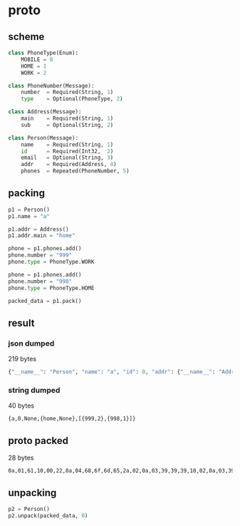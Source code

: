 # proto

## scheme

```python
class PhoneType(Enum):
	MOBILE = 0
	HOME = 1
	WORK = 2

class PhoneNumber(Message):
	number 	= Required(String, 1)
	type 	= Optional(PhoneType, 2)

class Address(Message):
	main 	= Required(String, 1)
	sub 	= Optional(String, 2)

class Person(Message):
	name    = Required(String, 1)
	id      = Required(Int32,  2)
	email   = Optional(String, 3)
	addr    = Required(Address, 4)
	phones  = Repeated(PhoneNumber, 5)
```

## packing

```python
p1 = Person()
p1.name = "a"

p1.addr = Address()
p1.addr.main = "home"

phone = p1.phones.add()
phone.number = "999"
phone.type = PhoneType.WORK

phone = p1.phones.add()
phone.number = "998"
phone.type = PhoneType.HOME

packed_data = p1.pack()
```

## result

### json dumped

219 bytes

```python
{"__name__": "Person", "name": "a", "id": 0, "addr": {"__name__": "Address", "main": "home"}, "phones": [{"__name__": "PhoneNumber", "number": "999", "type": 2}, {"__name__": "PhoneNumber", "number": "998", "type": 1}]}
```

### string dumped

40 bytes

```
{a,0,None,{home,None},[{999,2},{998,1}]}
```

## proto packed

28 bytes

```
0a,01,61,10,00,22,0a,04,68,6f,6d,65,2a,02,0a,03,39,39,39,10,02,0a,03,39,39,38,10,01
```

## unpacking

```python
p2 = Person()
p2.unpack(packed_data, 0)
```